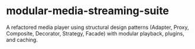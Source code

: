 # modular-media-streaming-suite
A refactored media player using structural design patterns (Adapter, Proxy, Composite, Decorator, Strategy, Facade) with modular playback, plugins, and caching.
